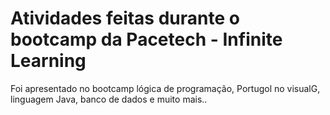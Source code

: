 Atividades feitas durante o bootcamp da Pacetech - Infinite Learning
======================================================================

Foi apresentado no bootcamp lógica de programação, Portugol no visualG, linguagem Java, banco de dados e muito mais..

